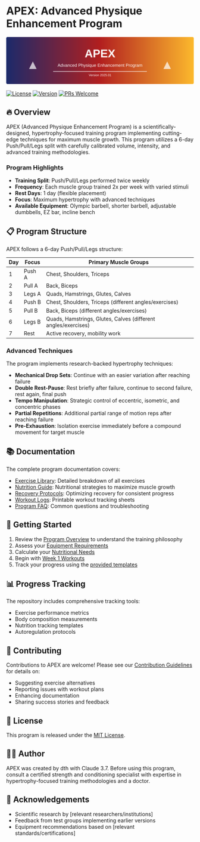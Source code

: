 # APEX: Advanced Physique Enhancement Program

<div align="center">
  <img src="https://raw.githubusercontent.com/xdth/apex/main/assets/images/apex-banner.svg" alt="APEX Training Program" width="800">
</div>

[![License](https://img.shields.io/badge/License-MIT-blue.svg)](https://opensource.org/licenses/MIT)
[![Version](https://img.shields.io/badge/Version-2025.01-brightgreen.svg)](https://github.com/xdth/apex)
[![PRs Welcome](https://img.shields.io/badge/PRs-welcome-brightgreen.svg)](http://makeapullrequest.com)

## 🔥 Overview

APEX (Advanced Physique Enhancement Program) is a scientifically-designed, hypertrophy-focused training program implementing cutting-edge techniques for maximum muscle growth. This program utilizes a 6-day Push/Pull/Legs split with carefully calibrated volume, intensity, and advanced training methodologies.

### Program Highlights

- **Training Split**: Push/Pull/Legs performed twice weekly
- **Frequency**: Each muscle group trained 2x per week with varied stimuli
- **Rest Days**: 1 day (flexible placement)
- **Focus**: Maximum hypertrophy with advanced techniques
- **Available Equipment**: Olympic barbell, shorter barbell, adjustable dumbbells, EZ bar, incline bench

## 📋 Program Structure

APEX follows a 6-day Push/Pull/Legs structure:

| Day | Focus | Primary Muscle Groups |
|-----|-------|----------------------|
| 1 | Push A | Chest, Shoulders, Triceps |
| 2 | Pull A | Back, Biceps |
| 3 | Legs A | Quads, Hamstrings, Glutes, Calves |
| 4 | Push B | Chest, Shoulders, Triceps (different angles/exercises) |
| 5 | Pull B | Back, Biceps (different angles/exercises) |
| 6 | Legs B | Quads, Hamstrings, Glutes, Calves (different angles/exercises) |
| 7 | Rest | Active recovery, mobility work |

### Advanced Techniques

The program implements research-backed hypertrophy techniques:

- **Mechanical Drop Sets**: Continue with an easier variation after reaching failure
- **Double Rest-Pause**: Rest briefly after failure, continue to second failure, rest again, final push
- **Tempo Manipulation**: Strategic control of eccentric, isometric, and concentric phases
- **Partial Repetitions**: Additional partial range of motion reps after reaching failure
- **Pre-Exhaustion**: Isolation exercise immediately before a compound movement for target muscle

## 📚 Documentation

The complete program documentation covers:

- [Exercise Library](docs/exercise-library.md): Detailed breakdown of all exercises
- [Nutrition Guide](docs/nutrition-guide.md): Nutritional strategies to maximize muscle growth
- [Recovery Protocols](docs/recovery-protocols.md): Optimizing recovery for consistent progress
- [Workout Logs](docs/logs/README.md): Printable workout tracking sheets
- [Program FAQ](docs/faq.md): Common questions and troubleshooting

## 🚀 Getting Started

1. Review the [Program Overview](docs/program-overview.md) to understand the training philosophy
2. Assess your [Equipment Requirements](docs/equipment-guide.md)
3. Calculate your [Nutritional Needs](docs/nutrition-calculator.md)
4. Begin with [Week 1 Workouts](docs/workouts/week1/README.md)
5. Track your progress using the [provided templates](docs/tracking/templates.md)

## 📊 Progress Tracking

The repository includes comprehensive tracking tools:

- Exercise performance metrics
- Body composition measurements
- Nutrition tracking templates
- Autoregulation protocols

## 📝 Contributing

Contributions to APEX are welcome! Please see our [Contribution Guidelines](CONTRIBUTING.md) for details on:

- Suggesting exercise alternatives
- Reporting issues with workout plans
- Enhancing documentation
- Sharing success stories and feedback

## 📄 License

This program is released under the [MIT License](LICENSE).

## 👨‍💻 Author

APEX was created by dth with Claude 3.7. Before using this program, consult a certified strength and conditioning specialist with expertise in hypertrophy-focused training methodologies and a doctor.

## 🙏 Acknowledgements

- Scientific research by [relevant researchers/institutions]
- Feedback from test groups implementing earlier versions
- Equipment recommendations based on [relevant standards/certifications]